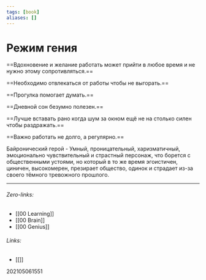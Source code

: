 ```yaml
---
tags: [book]
aliases: []
---
```

# Режим гения
==Вдохновение и желание работать может прийти в любое время и не нужно этому сопротивляться.==

==Необходимо отвлекаться от работы чтобы не выгорать.==

==Прогулка помогает думать.==

==Дневной сон безумно полезен.==

==Лучше вставать рано когда шум за окном ещё не на столько силен чтобы раздражать.==

==Важно работать не долго, а регулярно.==

Байронический герой - Умный, проницательный, харизматичный, эмоционально чувствительный и страстный персонаж, что борется с общественными устоями, но который в то же время эгоистичен, циничен, высокомерен, презирает общество, одинок и страдает из-за своего тёмного тревожного прошлого.
___
###### Zero-links:
- [[00 Learning]]
- [[00 Brain]]
- [[00 Genius]]
###### Links:
- [[]]

202105061551